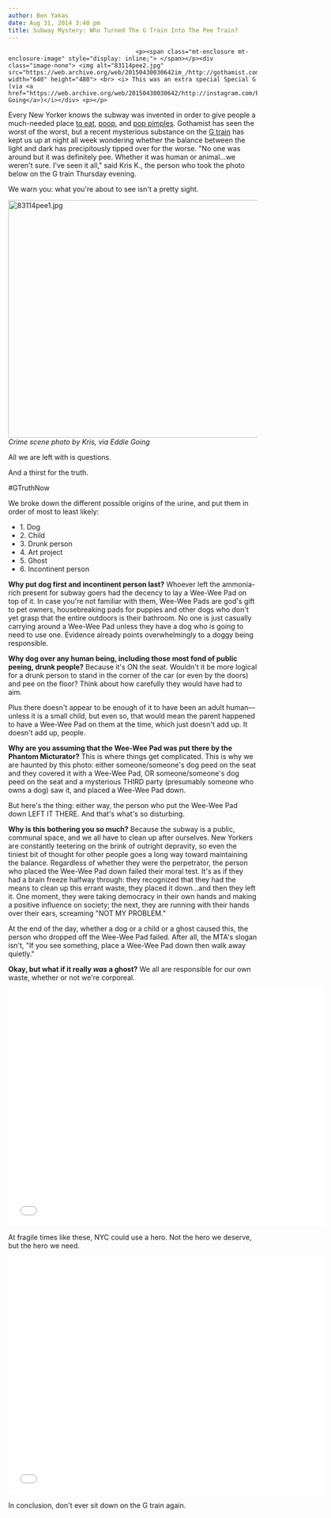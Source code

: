 ```yaml
---
author: Ben Yakas
date: Aug 31, 2014 3:40 pm
title: Subway Mystery: Who Turned The G Train Into The Pee Train?
---
```


	
										<p><span class="mt-enclosure mt-enclosure-image" style="display: inline;"> </span></p><div class="image-none"> <img alt="83114pee2.jpg" src="https://web.archive.org/web/20150430030642im_/http://gothamist.com/attachments/byakas/83114pee2.jpg" width="640" height="480"> <br> <i> This was an extra special Special G (via <a href="https://web.archive.org/web/20150430030642/http://instagram.com/EddieGoing">Eddie Going</a>)</i></div> <p></p>

<p>Every New Yorker knows the subway was invented in order to give people a much-needed place <a href="https://web.archive.org/web/20150430030642/http://gothamist.com/tags/subwayeating">to eat</a>, <a href="https://web.archive.org/web/20150430030642/http://gothamist.com/2013/05/08/photo_what_compels_a_human_being_to.php">poop</a>, and <a href="https://web.archive.org/web/20150430030642/http://gothamist.com/2014/02/20/photo_popping_zits_subway.php">pop pimples</a>. Gothamist has seen the worst of the worst, but a recent mysterious substance on the <a href="https://web.archive.org/web/20150430030642/http://gothamist.com/tags/gtrain">G train</a> has kept us up at night all week wondering whether the balance between the light and dark has precipitously tipped over for the worse. &quot;No one was around but it was definitely pee. Whether it was human or animal...we weren&apos;t sure. I&apos;ve seen it all,&quot; said Kris K., the person who took the photo below on the G train Thursday evening. </p>

<p>We warn you: what you&apos;re about to see isn&apos;t a pretty sight.</p>

<p><span class="mt-enclosure mt-enclosure-image" style="display: inline;"> </span></p><div class="image-none"> <img alt="83114pee1.jpg" src="https://web.archive.org/web/20150430030642im_/http://gothamist.com/attachments/byakas/83114pee1.jpg" width="640" height="480"> <br> <i> Crime scene photo by Kris, via Eddie Going</i></div> <p></p>

<p>All we are left with is questions. </p>

<p>And a thirst for the truth. </p>

<p>#GTruthNow</p>

<p>We broke down the different possible origins of the urine, and put them in order of most to least likely:</p>

<ul>
	<li>1. Dog</li>
	<li>2. Child</li>
<li>3. Drunk person</li>
	<li>4. Art project</li>
<li>5. Ghost</li>
	<li>6. Incontinent person</li>
</ul>

<p><strong>Why put dog first and incontinent person last?</strong> Whoever left the ammonia-rich present for subway goers had the decency to lay a Wee-Wee Pad on top of it. In case you&apos;re not familiar with them, Wee-Wee Pads are god&apos;s gift to pet owners, housebreaking pads for puppies and other dogs who don&apos;t yet grasp that the entire outdoors is their bathroom. No one is just casually carrying around a Wee-Wee Pad unless they have a dog who is going to need to use one. Evidence already points overwhelmingly to a doggy being responsible.</p>

<p><strong>Why dog over any human being, including those most fond of public peeing, drunk people?</strong> Because it&apos;s ON the seat. Wouldn&apos;t it be more logical for a drunk person to stand in the corner of the car (or even by the doors) and pee on the floor? Think about how carefully they would have had to aim. </p>

<p>Plus there doesn&apos;t appear to be enough of it to have been an adult human&#x2014;unless it is a small child, but even so, that would mean the parent happened to have a Wee-Wee Pad on them at the time, which just doesn&apos;t add up. It doesn&apos;t add up, people.</p>

<p><strong>Why are you assuming that the Wee-Wee Pad was put there by the Phantom Micturator?</strong> This is where things get complicated. This is why we are haunted by this photo: either someone/someone&apos;s dog peed on the seat and they covered it with a Wee-Wee Pad, OR someone/someone&apos;s dog peed on the seat and a mysterious THIRD party (presumably someone who owns a dog) saw it, and placed a Wee-Wee Pad down. </p>

<p>But here&apos;s the thing: either way, the person who put the Wee-Wee Pad down LEFT IT THERE. And that&apos;s what&apos;s so disturbing.</p>

<p><strong>Why is this bothering you so much?</strong> Because the subway is a public, communal space, and we all have to clean up after ourselves. New Yorkers are constantly teetering on the brink of outright depravity, so even the tiniest bit of thought for other people goes a long way toward maintaining the balance. Regardless of whether they were the perpetrator, the person who placed the Wee-Wee Pad down failed their moral test. It&apos;s as if they had a brain freeze halfway through: they recognized that they had the means to clean up this errant waste, they placed it down...and then they left it. One moment, they were taking democracy in their own hands and making a positive influence on society; the next, they are running with their hands over their ears, screaming &quot;NOT MY PROBLEM.&quot;</p>

<p>At the end of the day, whether a dog or a child or a ghost caused this, the person who dropped off the Wee-Wee Pad failed. After all, the MTA&apos;s slogan isn&apos;t, &quot;If you see something, place a Wee-Wee Pad down then walk away quietly.&quot; </p>

<p><strong>Okay, but what if it really <em>was</em> a ghost?</strong> We all are responsible for our own waste, whether or not we&apos;re corporeal.</p>

<p><iframe width="640" height="480" src="//web.archive.org/web/20150430030642if_/http://www.youtube.com/embed/5_uU_xd6mHs" frameborder="0" allowfullscreen></iframe></p>

<p>At fragile times like these, NYC could use a hero. Not the hero we deserve, but the hero we need.</p>

<p><iframe width="640" height="480" src="//web.archive.org/web/20150430030642if_/http://www.youtube.com/embed/A5Mpn4zYlAA" frameborder="0" allowfullscreen></iframe></p>

<p>In conclusion, don&apos;t ever sit down on the G train again.</p>					
										
									
				